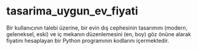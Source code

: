 # tasarima_uygun_ev_fiyati
Bir kullanıcının talebi üzerine, bir evin dış cephesinin tasarımını (modern, geleneksel, eski) ve iç mekanın düzenlemesini (en, boy) göz önüne alarak fiyatını hesaplayan bir Python programının kodlarını içermektedir.


